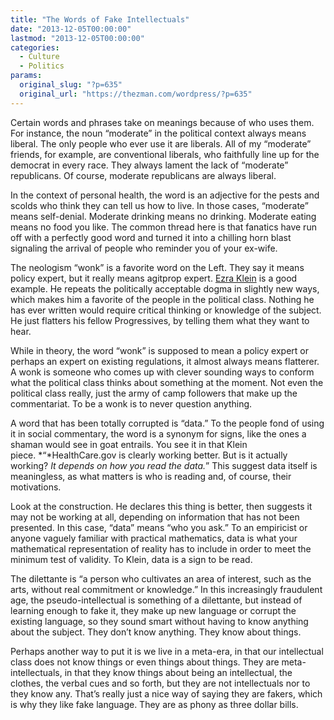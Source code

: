 ```yaml
---
title: "The Words of Fake Intellectuals"
date: "2013-12-05T00:00:00"
lastmod: "2013-12-05T00:00:00"
categories:
  - Culture
  - Politics
params:
  original_slug: "?p=635"
  original_url: "https://thezman.com/wordpress/?p=635"
---
```


Certain words and phrases take on meanings because of who uses them. For
instance, the noun “moderate” in the political context always means
liberal. The only people who ever use it are liberals. All of my
“moderate” friends, for example, are conventional liberals, who
faithfully line up for the democrat in every race. They always lament
the lack of “moderate” republicans. Of course, moderate republicans are
always liberal.

In the context of personal health, the word is an adjective for the
pests and scolds who think they can tell us how to live. In those cases,
“moderate” means self-denial. Moderate drinking means no drinking.
Moderate eating means no food you like. The common thread here is that
fanatics have run off with a perfectly good word and turned it into a
chilling horn blast signaling the arrival of people who reminder you of
your ex-wife.

The neologism “wonk” is a favorite word on the Left. They say it means
policy expert, but it really means agitprop expert. <a
href="http://www.washingtonpost.com/blogs/wonkblog/wp/2013/12/02/wonkbook-healthcare-gov-will-work-that-means-obamacare-can-work-too/"
rel="noopener noreferrer" target="_blank">Ezra Klein</a> is a good
example. He repeats the politically acceptable dogma in slightly new
ways, which makes him a favorite of the people in the political class.
Nothing he has ever written would require critical thinking or knowledge
of the subject. He just flatters his fellow Progressives, by telling
them what they want to hear.

While in theory, the word “wonk” is supposed to mean a policy expert or
perhaps an expert on existing regulations, it almost always means
flatterer. A wonk is someone who comes up with clever sounding ways to
conform what the political class thinks about something at the moment.
Not even the political class really, just the army of camp followers
that make up the commentariat. To be a wonk is to never question
anything.

A word that has been totally corrupted is “data.” To the people fond of
using it in social commentary, the word is a synonym for signs, like the
ones a shaman would see in goat entrails. You see it in that Klein
piece. *“*HealthCare.gov is clearly working better. But is it actually
working? *It depends on how you read the data.*” This suggest data
itself is meaningless, as what matters is who is reading and, of course,
their motivations.

Look at the construction. He declares this thing is better, then
suggests it may not be working at all, depending on information that has
not been presented. In this case, “data” means “who you ask.” To an
empiricist or anyone vaguely familiar with practical mathematics, data
is what your mathematical representation of reality has to include in
order to meet the minimum test of validity. To Klein, data is a sign to
be read.

The dilettante is “a person who cultivates an area of interest, such as
the arts, without real commitment or knowledge.” In this increasingly
fraudulent age, the pseudo-intellectual is something of a dilettante,
but instead of learning enough to fake it, they make up new language or
corrupt the existing language, so they sound smart without having to
know anything about the subject. They don’t know anything. They know
about things.

Perhaps another way to put it is we live in a meta-era, in that our
intellectual class does not know things or even things about things.
They are meta-intellectuals, in that they know things about being an
intellectual, the clothes, the verbal cues and so forth, but they are
not intellectuals nor to they know any. That’s really just a nice way of
saying they are fakers, which is why they like fake language. They are
as phony as three dollar bills.
